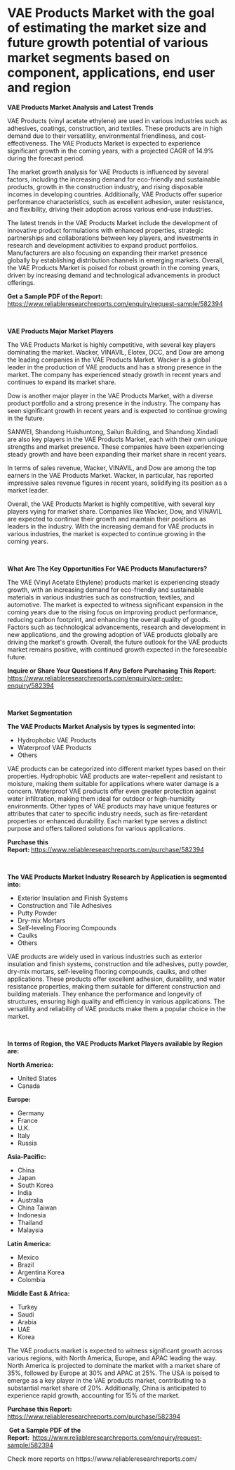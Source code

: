 <p><h1>VAE Products Market with the goal of estimating the market size and future growth potential of various market segments based on component, applications, end user and region</h1></p><p><strong>VAE Products Market Analysis and Latest Trends</strong></p>
<p><p>VAE Products (vinyl acetate ethylene) are used in various industries such as adhesives, coatings, construction, and textiles. These products are in high demand due to their versatility, environmental friendliness, and cost-effectiveness. The VAE Products Market is expected to experience significant growth in the coming years, with a projected CAGR of 14.9% during the forecast period.</p><p>The market growth analysis for VAE Products is influenced by several factors, including the increasing demand for eco-friendly and sustainable products, growth in the construction industry, and rising disposable incomes in developing countries. Additionally, VAE Products offer superior performance characteristics, such as excellent adhesion, water resistance, and flexibility, driving their adoption across various end-use industries.</p><p>The latest trends in the VAE Products Market include the development of innovative product formulations with enhanced properties, strategic partnerships and collaborations between key players, and investments in research and development activities to expand product portfolios. Manufacturers are also focusing on expanding their market presence globally by establishing distribution channels in emerging markets. Overall, the VAE Products Market is poised for robust growth in the coming years, driven by increasing demand and technological advancements in product offerings.</p></p>
<p><strong>Get a Sample PDF of the Report:&nbsp;</strong> <a href="https://www.reliableresearchreports.com/enquiry/request-sample/582394">https://www.reliableresearchreports.com/enquiry/request-sample/582394</a></p>
<p>&nbsp;</p>
<p><strong>VAE Products Major Market Players</strong></p>
<p><p>The VAE Products Market is highly competitive, with several key players dominating the market. Wacker, VINAVIL, Elotex, DCC, and Dow are among the leading companies in the VAE Products Market. Wacker is a global leader in the production of VAE products and has a strong presence in the market. The company has experienced steady growth in recent years and continues to expand its market share.</p><p>Dow is another major player in the VAE Products Market, with a diverse product portfolio and a strong presence in the industry. The company has seen significant growth in recent years and is expected to continue growing in the future.</p><p>SANWEI, Shandong Huishuntong, Sailun Building, and Shandong Xindadi are also key players in the VAE Products Market, each with their own unique strengths and market presence. These companies have been experiencing steady growth and have been expanding their market share in recent years.</p><p>In terms of sales revenue, Wacker, VINAVIL, and Dow are among the top earners in the VAE Products Market. Wacker, in particular, has reported impressive sales revenue figures in recent years, solidifying its position as a market leader.</p><p>Overall, the VAE Products Market is highly competitive, with several key players vying for market share. Companies like Wacker, Dow, and VINAVIL are expected to continue their growth and maintain their positions as leaders in the industry. With the increasing demand for VAE products in various industries, the market is expected to continue growing in the coming years.</p></p>
<p>&nbsp;</p>
<p><strong>What Are The Key Opportunities For VAE Products Manufacturers?</strong></p>
<p><p>The VAE (Vinyl Acetate Ethylene) products market is experiencing steady growth, with an increasing demand for eco-friendly and sustainable materials in various industries such as construction, textiles, and automotive. The market is expected to witness significant expansion in the coming years due to the rising focus on improving product performance, reducing carbon footprint, and enhancing the overall quality of goods. Factors such as technological advancements, research and development in new applications, and the growing adoption of VAE products globally are driving the market's growth. Overall, the future outlook for the VAE products market remains positive, with continued growth expected in the foreseeable future.</p></p>
<p><strong>Inquire or Share Your Questions If Any Before Purchasing This Report:</strong> <a href="https://www.reliableresearchreports.com/enquiry/pre-order-enquiry/582394">https://www.reliableresearchreports.com/enquiry/pre-order-enquiry/582394</a></p>
<p>&nbsp;</p>
<p><strong>Market Segmentation</strong></p>
<p><strong>The VAE Products Market Analysis by types is segmented into:</strong></p>
<p><ul><li>Hydrophobic VAE Products</li><li>Waterproof VAE Products</li><li>Others</li></ul></p>
<p><p>VAE products can be categorized into different market types based on their properties. Hydrophobic VAE products are water-repellent and resistant to moisture, making them suitable for applications where water damage is a concern. Waterproof VAE products offer even greater protection against water infiltration, making them ideal for outdoor or high-humidity environments. Other types of VAE products may have unique features or attributes that cater to specific industry needs, such as fire-retardant properties or enhanced durability. Each market type serves a distinct purpose and offers tailored solutions for various applications.</p></p>
<p><strong>Purchase this Report:&nbsp;</strong><a href="https://www.reliableresearchreports.com/purchase/582394">https://www.reliableresearchreports.com/purchase/582394</a></p>
<p>&nbsp;</p>
<p><strong>The VAE Products Market Industry Research by Application is segmented into:</strong></p>
<p><ul><li>Exterior Insulation and Finish Systems</li><li>Construction and Tile Adhesives</li><li>Putty Powder</li><li>Dry-mix Mortars</li><li>Self-leveling Flooring Compounds</li><li>Caulks</li><li>Others</li></ul></p>
<p><p>VAE products are widely used in various industries such as exterior insulation and finish systems, construction and tile adhesives, putty powder, dry-mix mortars, self-leveling flooring compounds, caulks, and other applications. These products offer excellent adhesion, durability, and water resistance properties, making them suitable for different construction and building materials. They enhance the performance and longevity of structures, ensuring high quality and efficiency in various applications. The versatility and reliability of VAE products make them a popular choice in the market.</p></p>
<p>&nbsp;</p>
<p><strong>In terms of Region, the VAE Products Market Players available by Region are:</strong></p>
<p>
    <p> <strong> North America: </strong>
        <ul>
            <li>United States</li>
            <li>Canada</li>
        </ul>
        </p> 
    <p> <strong> Europe: </strong>
        <ul>
            <li>Germany</li>
            <li>France</li>
            <li>U.K.</li>
            <li>Italy</li>
            <li>Russia</li>
        </ul>
        </p> 
    <p> <strong> Asia-Pacific: </strong>
        <ul>
            <li>China</li>
            <li>Japan</li>
            <li>South Korea</li>
            <li>India</li>
            <li>Australia</li>
            <li>China Taiwan</li>
            <li>Indonesia</li>
            <li>Thailand</li>
            <li>Malaysia</li>
        </ul>
        </p> 
    <p> <strong> Latin America: </strong>
        <ul>
            <li>Mexico</li>
            <li>Brazil</li>
            <li>Argentina Korea</li>
            <li>Colombia</li>
        </ul>
        </p> 
    <p> <strong> Middle East & Africa: </strong>
        <ul>
            <li>Turkey</li>
            <li>Saudi</li>
            <li>Arabia</li>
            <li>UAE</li>
            <li>Korea</li>
        </ul>
    </p>
    </p>
<p><p>The VAE products market is expected to witness significant growth across various regions, with North America, Europe, and APAC leading the way. North America is projected to dominate the market with a market share of 35%, followed by Europe at 30% and APAC at 25%. The USA is poised to emerge as a key player in the VAE products market, contributing to a substantial market share of 20%. Additionally, China is anticipated to experience rapid growth, accounting for 15% of the market.</p></p>
<p><strong>Purchase this Report: </strong><a href="https://www.reliableresearchreports.com/purchase/582394">https://www.reliableresearchreports.com/purchase/582394</a></p>
<p>&nbsp;<strong>Get a Sample PDF of the Report:&nbsp;&nbsp;</strong><a href="https://www.reliableresearchreports.com/enquiry/request-sample/582394">https://www.reliableresearchreports.com/enquiry/request-sample/582394</a></p>
<p><strong></strong></p>
<p>Check more reports on https://www.reliableresearchreports.com/</p>